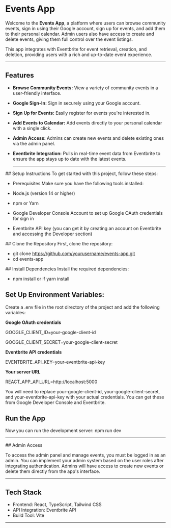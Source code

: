 # Events App

Welcome to the **Events App**, a platform where users can browse community events, sign in using their Google account, sign up for events, and add them to their personal calendar. Admin users also have access to create and delete events, giving them full control over the event listings.

This app integrates with Eventbrite for event retrieval, creation, and deletion, providing users with a rich and up-to-date event experience.

---

## Features

- **Browse Community Events:** View a variety of community events in a user-friendly interface.
- **Google Sign-In:** Sign in securely using your Google account.
- **Sign Up for Events:** Easily register for events you're interested in.
- **Add Events to Calendar:** Add events directly to your personal calendar with a single click.
- **Admin Access:** Admins can create new events and delete existing ones via the admin panel.
- **Eventbrite Integration:** Pulls in real-time event data from Eventbrite to ensure the app stays up to date with the latest events.

  ***

## Setup Instructions
To get started with this project, follow these steps:

- Prerequisites
  Make sure you have the following tools installed:

- Node.js (version 14 or higher)
- npm or Yarn
- Google Developer Console Account to set up Google OAuth credentials for sign in
- Eventbrite API key (you can get it by creating an account on Eventbrite and accessing the Developer section)

## Clone the Repository
First, clone the repository:

- git clone https://github.com/yourusername/events-app.git
- cd events-app

## Install Dependencies
Install the required dependencies:

- npm install or if yarn install

## Set Up Environment Variables:

Create a .env file in the root directory of the project and add the following variables:

**Google OAuth credentials**

GOOGLE_CLIENT_ID=your-google-client-id

GOOGLE_CLIENT_SECRET=your-google-client-secret

**Eventbrite API credentials**

EVENTBRITE_API_KEY=your-eventbrite-api-key

**Your server URL**

REACT_APP_API_URL=http://localhost:5000

You will need to replace your-google-client-id, your-google-client-secret, and your-eventbrite-api-key with your actual credentials. You can get these from Google Developer Console and Eventbrite.

## Run the App

Now you can run the development server:
npm run dev

---

## Admin Access

To access the admin panel and manage events, you must be logged in as an admin. You can implement your admin system based on the user roles after integrating authentication. Admins will have access to create new events or delete them directly from the app's interface.

---

## Tech Stack

- Frontend: React, TypeScript, Tailwind CSS
- API Integration: Eventbrite API
- Build Tool: Vite

---
